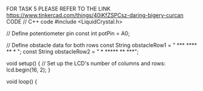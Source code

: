 FOR TASK 5 PLEASE REFER TO THE LINK 
https://www.tinkercad.com/things/40iKfZSPCsz-daring-bigery-curcan
CODE
// C++ code
#include <LiquidCrystal.h>

// Define potentiometer pin
const int potPin = A0;

// Define obstacle data for both rows
const String obstacleRow1 = "          ***     ****    **         *           ";
const String obstacleRow2 = "               *              *****     **    ***";

void setup() {
  // Set up the LCD's number of columns and rows:
  lcd.begin(16, 2);
}

void loop() {
